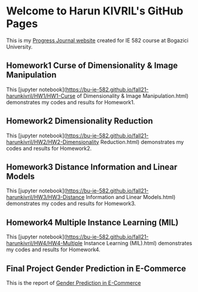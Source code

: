 # Welcome to Harun KIVRIL's GitHub Pages

This is my [Progress Journal website](https://bu-ie-582.github.io/fall21-harunkivril/) created for IE 582 course at Bogazici University.

## Homework1 Curse of Dimensionality & Image Manipulation
This [jupyter notebook](https://bu-ie-582.github.io/fall21-harunkivril/HW1/HW1-Curse of Dimensionality & Image Manipulation.html) demonstrates my codes and results for Homework1.

## Homework2 Dimensionality Reduction
This [jupyter notebook](https://bu-ie-582.github.io/fall21-harunkivril/HW2/HW2-Dimensionality Reduction.html) demonstrates my codes and results for Homework2.

## Homework3 Distance Information and Linear Models
This [jupyter notebook](https://bu-ie-582.github.io/fall21-harunkivril/HW3/HW3-Distance Information and Linear Models.html) demonstrates my codes and results for Homework3.

## Homework4 Multiple Instance Learning (MIL)
This [jupyter notebook](https://bu-ie-582.github.io/fall21-harunkivril/HW4/HW4-Multiple Instance Learning (MIL).html) demonstrates my codes and results for Homework4.

## Final Project Gender Prediction in E-Commerce
This is the report of [Gender Prediction in E-Commerce](https://bu-ie-582.github.io/fall21-harunkivril/FinalProject/IE_582_Project.pdf)
